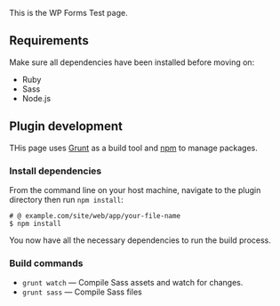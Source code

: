 This is the WP Forms Test page.

## Requirements

Make sure all dependencies have been installed before moving on:

* Ruby
* Sass
* Node.js

## Plugin development

THis page uses [Grunt](https://gruntjs.com/) as a build tool and [npm](https://www.npmjs.com/) to manage packages.

### Install dependencies

From the command line on your host machine, navigate to the plugin directory then run `npm install`:

```shell
# @ example.com/site/web/app/your-file-name
$ npm install
```

You now have all the necessary dependencies to run the build process.

### Build commands

* `grunt watch` — Compile Sass assets and watch for changes.
* `grunt sass` — Compile Sass files
